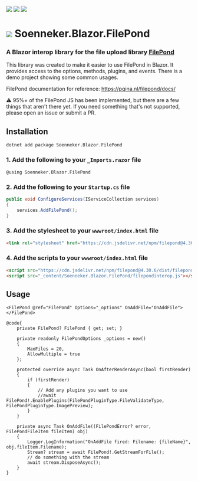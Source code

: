 ﻿[![](https://img.shields.io/nuget/v/soenneker.blazor.filepond.svg?style=for-the-badge)](https://www.nuget.org/packages/soenneker.blazor.filepond/)
[![](https://img.shields.io/github/actions/workflow/status/soenneker/soenneker.blazor.filepond/publish-package.yml?style=for-the-badge)](https://github.com/soenneker/soenneker.blazor.filepond/actions/workflows/publish-package.yml)
[![](https://img.shields.io/nuget/dt/soenneker.blazor.filepond.svg?style=for-the-badge)](https://www.nuget.org/packages/soenneker.blazor.filepond/)

# ![](https://user-images.githubusercontent.com/4441470/224455560-91ed3ee7-f510-4041-a8d2-3fc093025112.png) Soenneker.Blazor.FilePond
### A Blazor interop library for the file upload library [FilePond](https://pqina.nl/filepond/)

This library was created to make it easier to use FilePond in Blazor. It provides access to the options, methods, plugins, and events. There is a demo project showing some common usages.

FilePond documentation for reference: https://pqina.nl/filepond/docs/

⚠️ 95%+ of the FilePond JS has been implemented, but there are a few things that aren't there yet. If you need something that's not supported, please open an issue or submit a PR.

## Installation

```
dotnet add package Soenneker.Blazor.FilePond
```

### 1. Add the following to your `_Imports.razor` file

```razor
@using Soenneker.Blazor.FilePond
```

### 2. Add the following to your `Startup.cs` file

```csharp
public void ConfigureServices(IServiceCollection services)
{
    services.AddFilePond();
}
```

### 3. Add the stylesheet to your `wwwroot/index.html` file

```html
<link rel="stylesheet" href="https://cdn.jsdelivr.net/npm/filepond@4.30.6/dist/filepond.min.css">
```

### 4. Add the scripts to your `wwwroot/index.html` file

```html
<script src="https://cdn.jsdelivr.net/npm/filepond@4.30.6/dist/filepond.min.js"></script>
<script src="_content/Soenneker.Blazor.FilePond/filepondinterop.js"></script>
```

## Usage

```razor
<FilePond @ref="FilePond" Options="_options" OnAddFile="OnAddFile"></FilePond>

@code{
    private FilePond? FilePond { get; set; }

    private readonly FilePondOptions _options = new()
    {
        MaxFiles = 20,
        AllowMultiple = true
    };

    protected override async Task OnAfterRenderAsync(bool firstRender)
    {
        if (firstRender)
        {
            // Add any plugins you want to use
            //await FilePond!.EnablePlugins(FilePondPluginType.FileValidateType, FilePondPluginType.ImagePreview);
        }
    }

    private async Task OnAddFile((FilePondError? error, FilePondFileItem fileItem) obj)
    {
        Logger.LogInformation("OnAddFile fired: Filename: {fileName}", obj.fileItem.Filename);
        Stream? stream = await FilePond!.GetStreamForFile();
        // do something with the stream
        await stream.DisposeAsync();
    }
}
```